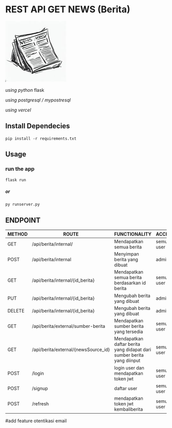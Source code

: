 # REST API GET NEWS (Berita)

![Markdown News](img/news.jpeg)

_using python_ flask

_using postgresql / mypostresql_

_using vercel_

## Install Dependecies

```
pip install -r requirements.txt
```

## Usage

### run the app

```
flask run
```

##### or

```
py runserver.py
```

## ENDPOINT

| METHOD | ROUTE                                | FUNCTIONALITY                                                          | ACCESS     |
| ------ | ------------------------------------ | ---------------------------------------------------------------------- | ---------- |
| GET    | /api/berita/internal/                | Mendapatkan semua berita                                               | semua user |
| POST   | /api/berita/internal                 | Menyimpan berita yang dibuat                                           | admin      |
| GET    | /api/berita/internal/{id_berita}     | Mendapatkan semua berita berdasarkan id berita                         | semua user |
| PUT    | /api/berita/internal/{id_berita}     | Mengubah berita yang dibuat                                            | admin      |
| DELETE | /api/berita/internal/{id_berita}     | Mengubah berita yang dibuat                                            | admin      |
| GET    | /api/berita/external/sumber-berita   | Mendapatkan sumber berita yang tersedia                                | semua user |
| GET    | /api/berita/external/{newsSource_id} | Mendapatkan daftar berita yang didapat dari sumber berita yang diinput | semua user |
| POST   | /login                               | login user dan mendapatkan token jwt                                   | semua user |
| POST   | /signup                              | daftar user                                                            | semua user |
| POST   | /refresh                             | mendapatkan token jwt kembaliberita                                    | semua user |

#add feature
otentikasi email
